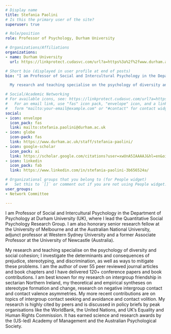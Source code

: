 ```yaml
---
# Display name
title: Stefania Paolini
# Is this the primary user of the site?
superuser: true

# Role/position
role: Professor of Psychology, Durham University

# Organizations/Affiliations
organizations:
- name: Durham University
  url: https://linkprotect.cudasvc.com/url?a=https%3a%2f%2fwww.durham.ac.uk&c=E,1,_EHwAsVpeozm7RlMg91M4k3mzUJGydWuX4RwjgqdcjnwIOnbf2HrjJbuBSBaAapN8RR30a5kTy6PIKS8GWZGMBfVca1GhIHoONdDbaRhiPSt5ZrZxIbl&typo=1

# Short bio (displayed in user profile at end of posts)
bio: "I am Professor of Social and Intercultural Psychology in the Department of Psychology at Durham University (UK), where I lead the Quantitative Social Psychology Research Group. I am also honorary senior research fellow at the University of Melbourne and at the Australian National University, adjunct professor at Western Sydney University and a former Associate Professor at the University of Newcastle (Australia).

  My research and teaching specialise on the psychology of diversity and social cohesion; I investigate the determinants and consequences of prejudice, stereotyping, and discrimination, as well as ways to mitigate these problems. I am the author of over 55 peer reviewed journal articles and book chapters and I have delivered 120+ conference papers and book contributions. I am best known for my research on intergroup friendship in sectarian Northern Ireland, my theoretical and empirical syntheses on stereotype formation and change, research on negative intergroup contact and contact valence asymmetries. My more recent contributions are on topics of intergroup contact seeking and avoidance and contact volition. My research is highly cited by peers and is discussed in policy briefs by peak organisations like the WorldBank, the United Nations, and UK’s Equality and Human Rights Commission. It has earned science and research awards by the (US-led) Academy of Management and the Australian Psychological Society."

# Social/Academic Networking
# For available icons, see: https://linkprotect.cudasvc.com/url?a=https%3a%2f%2fsourcethemes.com%2facademic%2fdocs%2fpage-builder%2f%23icons&c=E,1,e4jJxkrVDGYgaL20fnDA9_5YUzdO3MlSikCmMEi342C50R-DtywuLS8GZpm4lknqAN4ipJnw_jfpd-zWp9Lm02m9xMG5v6iSc2YQf8wyx94yyIE,&typo=1
#   For an email link, use "fas" icon pack, "envelope" icon, and a link in the
#   form "mailto:your-email@example.com" or "#contact" for contact widget.
social:
- icon: envelope
  icon_pack: fas
  link: mailto:stefania.paolini@durham.ac.uk
- icon: globe
  icon-pack: fas
  link: https://www.durham.ac.uk/staff/stefania-paolini/
- icon: google-scholar
  icon_pack: ai
  link: https://scholar.google.com/citations?user=xwUnA5IAAAAJ&hl=en&oi=ao
- icon: linkedin
  icon_pack: fab
  link: https://www.linkedin.com/in/stefania-paolini-3b656524a/

# Organizational groups that you belong to (for People widget)
#   Set this to `[]` or comment out if you are not using People widget.
user_groups:
- Network Committee

---
```


I am Professor of Social and Intercultural Psychology in the Department of Psychology at Durham University (UK), where I lead the Quantitative Social Psychology Research Group. I am also honorary senior research fellow at the University of Melbourne and at the Australian National University, adjunct professor at Western Sydney University and a former Associate Professor at the University of Newcastle (Australia).

My research and teaching specialise on the psychology of diversity and social cohesion; I investigate the determinants and consequences of prejudice, stereotyping, and discrimination, as well as ways to mitigate these problems. I am the author of over 55 peer reviewed journal articles and book chapters and I have delivered 120+ conference papers and book contributions. I am best known for my research on intergroup friendship in sectarian Northern Ireland, my theoretical and empirical syntheses on stereotype formation and change, research on negative intergroup contact and contact valence asymmetries. My more recent contributions are on topics of intergroup contact seeking and avoidance and contact volition. My research is highly cited by peers and is discussed in policy briefs by peak organisations like the WorldBank, the United Nations, and UK’s Equality and Human Rights Commission. It has earned science and research awards by the (US-led) Academy of Management and the Australian Psychological Society.
